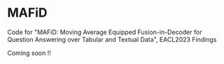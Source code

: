 # MAFiD
Code for "MAFiD: Moving Average Equipped Fusion-in-Decoder for Question Answering over Tabular and Textual Data", EACL2023 Findings

Coming soon !!
